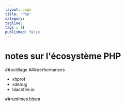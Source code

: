 ```yaml
---
layout: page
title: "Php"
category: 
tagline: 
tags : [] 
published: false
---
```


# notes sur l'écosystème PHP #

##outillage
###performances
 - xhprof
 - xdebug
 - blackfire.io

##runtimes
[hhvm](http://hhvm.com/)


